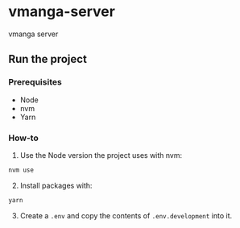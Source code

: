 # vmanga-server

vmanga server

## Run the project

### Prerequisites

- Node
- nvm
- Yarn

### How-to

1. Use the Node version the project uses with nvm:

```bash
nvm use
```

2. Install packages with:

```bash
yarn
```

3. Create a `.env` and copy the contents of `.env.development` into it.
